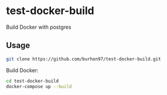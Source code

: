 # test-docker-build
Build Docker with postgres


## Usage

```bash
git clone https://github.com/burhon97/test-docker-build.git
```

Build Docker:
```bash
cd test-docker-build
docker-compose up --build
```
